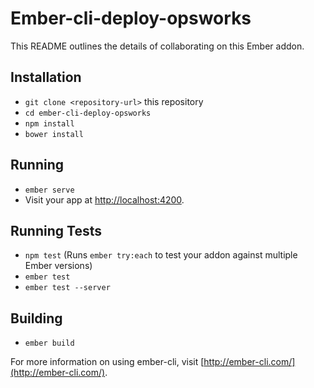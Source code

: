 # Ember-cli-deploy-opsworks

This README outlines the details of collaborating on this Ember addon.

## Installation

* `git clone <repository-url>` this repository
* `cd ember-cli-deploy-opsworks`
* `npm install`
* `bower install`

## Running

* `ember serve`
* Visit your app at [http://localhost:4200](http://localhost:4200).

## Running Tests

* `npm test` (Runs `ember try:each` to test your addon against multiple Ember versions)
* `ember test`
* `ember test --server`

## Building

* `ember build`

For more information on using ember-cli, visit [http://ember-cli.com/](http://ember-cli.com/).
